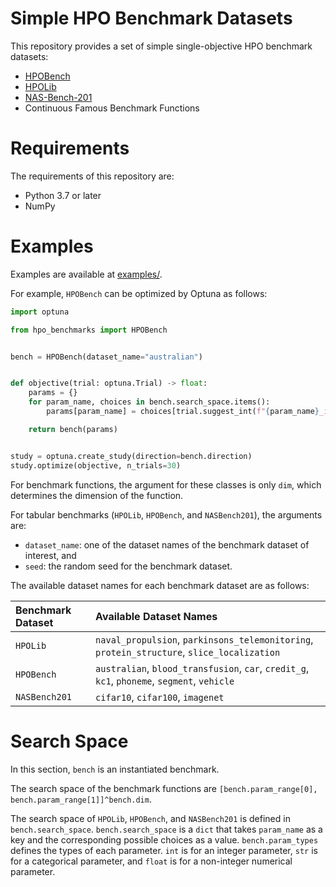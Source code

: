 # Simple HPO Benchmark Datasets

This repository provides a set of simple single-objective HPO benchmark datasets:
- [HPOBench](https://github.com/automl/hpobench)
- [HPOLib](https://arxiv.org/abs/1905.04970)
- [NAS-Bench-201](https://github.com/D-X-Y/NATS-Bench)
- Continuous Famous Benchmark Functions

# Requirements

The requirements of this repository are:
- Python 3.7 or later
- NumPy

# Examples

Examples are available at [examples/](./examples/).

For example, `HPOBench` can be optimized by Optuna as follows:

```python
import optuna

from hpo_benchmarks import HPOBench


bench = HPOBench(dataset_name="australian")


def objective(trial: optuna.Trial) -> float:
    params = {}
    for param_name, choices in bench.search_space.items():
        params[param_name] = choices[trial.suggest_int(f"{param_name}_index", low=0, high=len(choices) - 1)]

    return bench(params)


study = optuna.create_study(direction=bench.direction)
study.optimize(objective, n_trials=30)

```

For benchmark functions, the argument for these classes is only `dim`, which determines the dimension of the function.

For tabular benchmarks (`HPOLib`, `HPOBench`, and `NASBench201`), the arguments are:
- `dataset_name`: one of the dataset names of the benchmark dataset of interest, and
- `seed`: the random seed for the benchmark dataset.

The available dataset names for each benchmark dataset are as follows:

|Benchmark Dataset| Available Dataset Names |
|:--|:--|
|`HPOLib`|`naval_propulsion`, `parkinsons_telemonitoring`, `protein_structure`, `slice_localization`|
|`HPOBench`|`australian`, `blood_transfusion`, `car`, `credit_g`, `kc1`, `phoneme`, `segment`, `vehicle`|
|`NASBench201`|`cifar10`, `cifar100`, `imagenet`|

# Search Space

In this section, `bench` is an instantiated benchmark.

The search space of the benchmark functions are `[bench.param_range[0], bench.param_range[1]]^bench.dim`.

The search space of `HPOLib`, `HPOBench`, and `NASBench201` is defined in `bench.search_space`.
`bench.search_space` is a `dict` that takes `param_name` as a key and the corresponding possible choices as a value.
`bench.param_types` defines the types of each parameter.
`int` is for an integer parameter, `str` is for a categorical parameter, and `float` is for a non-integer numerical parameter.
